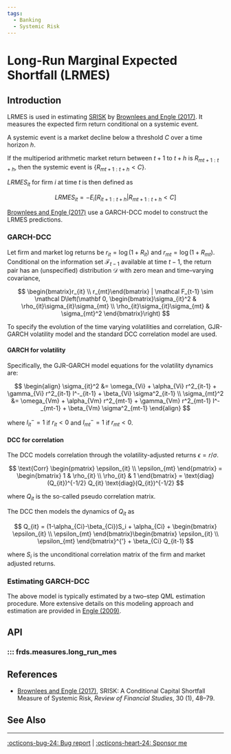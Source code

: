 ```yaml
---
tags:
  - Banking
  - Systemic Risk
---
```


# Long-Run Marginal Expected Shortfall (LRMES)

## Introduction

LRMES is used in estimating [SRISK](/measures/srisk) by [Brownlees and Engle (2017)](https://doi.org/10.1093/rfs/hhw060). It measures the expected firm return conditional on a systemic event.

A systemic event is a market decline below a threshold $C$ over a time horizon $h$.

If the multiperiod arithmetic market return between $t+1$ to $t+h$ is $R_{mt+1:t+h}$, then the systemic event is $\{R_{mt+1:t+h}<C\}$.

$LRMES_{it}$ for firm $i$ at time $t$ is then defined as

$$
LRMES_{it}=-E_i[R_{it+1:t+h} | R_{mt+1:t+h} < C]
$$

[Brownlees and Engle (2017)](https://doi.org/10.1093/rfs/hhw060) use a GARCH-DCC model to construct the LRMES predictions.


### GARCH-DCC

Let firm and market log returns be $r_{it}=\log(1+R_{it})$ and $r_{mt}=\log(1+R_{mt})$.
Conditional on the information set $\mathcal{F}_{t−1}$ available at time $t−1$, the return pair has an (unspecified) distribution $\mathcal{D}$ with zero mean and time–varying covariance,

$$
\begin{bmatrix}r_{it} \\ r_{mt}\end{bmatrix} | \mathcal F_{t-1} \sim \mathcal D\left(\mathbf 0, \begin{bmatrix}\sigma_{it}^2 & \rho_{it}\sigma_{it}\sigma_{mt} \\ \rho_{it}\sigma_{it}\sigma_{mt} & \sigma_{mt}^2 \end{bmatrix}\right)
$$

To specify the evolution of the time varying volatilities and correlation, GJR-GARCH volatility model and the standard DCC correlation model are used. 

#### GARCH for volatility

Specifically, the GJR-GARCH model equations for the volatility dynamics are:

$$
\begin{align}
\sigma_{it}^2 &= \omega_{Vi} + \alpha_{Vi} r^2_{it-1} + \gamma_{Vi} r^2_{it-1} I^-_{it-1} + \beta_{Vi} \sigma^2_{it-1} \\ 
\sigma_{mt}^2 &= \omega_{Vm} + \alpha_{Vm} r^2_{mt-1} + \gamma_{Vm} r^2_{mt-1} I^-_{mt-1} + \beta_{Vm} \sigma^2_{mt-1}
\end{align}
$$

where $I^-_{it} = 1$ if $r_{it}<0$ and $I^-_{mt} = 1$ if $r_{mt}<0$.

#### DCC for correlation

The DCC models correlation through the volatility-adjusted returns $\epsilon=r/\sigma$.

$$
\text{Corr}
\begin{pmatrix}
  \epsilon_{it} \\ \epsilon_{mt}
\end{pmatrix}
= \begin{bmatrix}
  1 & \rho_{it} \\
  \rho_{it} & 1
\end{bmatrix}
= \text{diag}(Q_{it})^{-1/2} Q_{it} \text{diag}(Q_{it})^{-1/2}
$$

where $Q_{it}$ is the so-called pseudo correlation matrix.

The DCC then models the dynamics of $Q_{it}$ as

$$
Q_{it} = (1-\alpha_{Ci}-\beta_{Ci})S_i + \alpha_{Ci} + \begin{bmatrix}
  \epsilon_{it} \\ \epsilon_{mt}
\end{bmatrix}\begin{bmatrix}
  \epsilon_{it} \\ \epsilon_{mt}
\end{bmatrix}^{'} + \beta_{Ci} Q_{it-1}
$$

where $S_i$ is the unconditional correlation matrix of the firm and market adjusted returns.

### Estimating GARCH-DCC

The above model is typically estimated by a two–step QML estimation procedure. More extensive details on this modeling approach and estimation are provided in [Engle (2009)](http://www.jstor.org/stable/j.ctt7sb6w).

## API

### ::: frds.measures.long_run_mes

## References

* [Brownlees and Engle (2017)](https://doi.org/10.1093/rfs/hhw060), SRISK: A Conditional Capital Shortfall Measure of Systemic Risk, *Review of Financial Studies*, 30 (1), 48–79.

## See Also

---

[:octicons-bug-24: Bug report](https://github.com/mgao6767/frds/issues/new?assignees=mgao6767&labels=&template=bug_report.md&title=%5BBUG%5D) | [:octicons-heart-24: Sponsor me](https://github.com/sponsors/mgao6767)